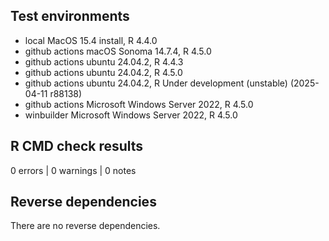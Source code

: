 ## Test environments

* local MacOS 15.4 install, R 4.4.0
* github actions macOS Sonoma 14.7.4, R 4.5.0
* github actions ubuntu 24.04.2, R 4.4.3
* github actions ubuntu 24.04.2, R 4.5.0
* github actions ubuntu 24.04.2, R Under development (unstable) (2025-04-11 r88138)
* github actions Microsoft Windows Server 2022, R 4.5.0
* winbuilder Microsoft Windows Server 2022, R 4.5.0

## R CMD check results

0 errors | 0 warnings | 0 notes

## Reverse dependencies

There are no reverse dependencies.
